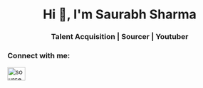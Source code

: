 <!--
**anonsourabh/anonsourabh** is a ✨ _special_ ✨ repository because its `README.md` (this file) appears on your GitHub profile.

Here are some ideas to get you started:

- 🔭 I’m currently working on ...
- 🌱 I’m currently learning ...
- 👯 I’m looking to collaborate on ...
- 🤔 I’m looking for help with ...
- 💬 Ask me about ...
- 📫 How to reach me: ...
- 😄 Pronouns: He/Him
- ⚡ Fun fact: ...
-->


<h1 align="center">Hi 👋, I'm Saurabh Sharma</h1>
<h3 align="center">Talent Acquisition | Sourcer | Youtuber</h3>

<h3 align="left">Connect with me:</h3>
<p align="left">
<a href="https://www.youtube.com/@sourceverse" target="blank"><img align="center" src="https://raw.githubusercontent.com/rahuldkjain/github-profile-readme-generator/master/src/images/icons/Social/youtube.svg" alt="sourceverse" height="30" width="40" /></a>
</p>
